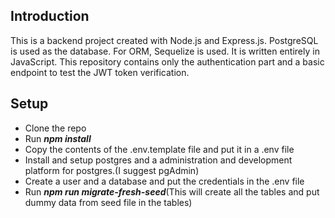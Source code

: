## Introduction
This is a backend project created with Node.js and Express.js. PostgreSQL is used as the database. For ORM, Sequelize is used. It is written entirely in JavaScript. This repository contains only the authentication part and a basic endpoint to test the JWT token verification.

## Setup
- Clone the repo
- Run ***npm install***
- Copy the contents of the .env.template file and put it in a .env file
- Install and setup postgres and a administration and development platform for postgres.(I suggest pgAdmin)
- Create a user and a database and put the credentials in the .env file
- Run ***npm run migrate-fresh-seed***(This will create all the tables and put dummy data from seed file in the tables)
